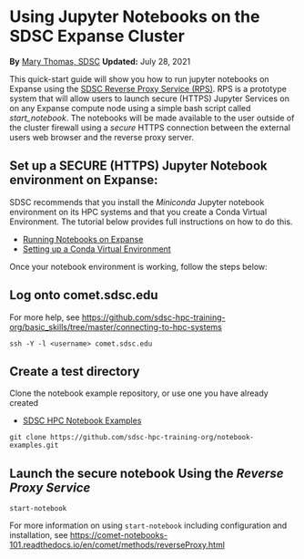 # Using Jupyter Notebooks on the SDSC Expanse Cluster
**By** [Mary Thomas, SDSC](https://www.sdsc.edu/research/researcher_spotlight/thomas_mary.html)
**Updated:**  July 28, 2021

This quick-start guide will show you how to run jupyter notebooks on Expanse using the [SDSC Reverse Proxy Service (RPS)](https://hpc-training.sdsc.edu/notebooks-101/notebook-101.html). RPS is a prototype system that will allow users to launch secure (HTTPS) Jupyter Services on on any Expanse compute node using a simple bash script called *start_notebook*. The notebooks will be made available to the user outside of the cluster firewall using a *secure* HTTPS connection between the external users web browser and the reverse proxy server.

## Set up a SECURE (HTTPS) Jupyter Notebook environment on Expanse:

SDSC recommends that you install the *Miniconda* Jupyter notebook environment on its HPC systems and that you create a Conda Virtual Environment. The tutorial below provides full instructions on how to do this.
* [Running Notebooks on Expanse](https://hpc-training.sdsc.edu/notebooks-101/notebook-101.html)
* [Setting up a Conda Virtual Environment](https://hpc-training.sdsc.edu/notebooks-101/notebook-101.html#software-prerequisites)

Once your notebook environment is working, follow the steps below:

## Log onto comet.sdsc.edu  
For more help, see https://github.com/sdsc-hpc-training-org/basic_skills/tree/master/connecting-to-hpc-systems
```
ssh -Y -l <username> comet.sdsc.edu
```

## Create a test directory
Clone the notebook example repository, or use one you have already created
* [SDSC HPC Notebook Examples](https://github.com/sdsc-hpc-training-org/notebook-examples)
```
git clone https://github.com/sdsc-hpc-training-org/notebook-examples.git
```

## Launch the secure notebook Using the *Reverse Proxy Service*
```
start-notebook
```
For more information on using ```start-notebook``` including configuration and installation, see https://comet-notebooks-101.readthedocs.io/en/comet/methods/reverseProxy.html


